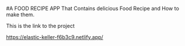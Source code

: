 #A FOOD RECIPE APP That Contains delicious Food Recipe and How to make them.

This is the link to the project

https://elastic-keller-f6b3c9.netlify.app/



 
